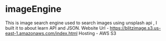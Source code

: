 # imageEngine
This is image search engine used to search images using unsplash api , I built it to about learn API and JSON.
Website Url - https://blitzimage.s3.us-east-1.amazonaws.com/index.html
Hosting - AWS S3
